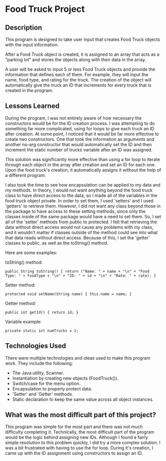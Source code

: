 # Food Truck Project

## Description

This program is designed to take user input that creates Food Truck objects with the input information.

After a Food Truck object is created, it is assigned to an array that acts as a "parking lot" and stores the objects along with their data in the array.

A user will be asked to input 5 or less Food Truck objects and provide the information that defines each of them. For example, they will input the name, food type, and rating for the truck. The creation of the object will automatically give the truck an ID that increments for every truck that is created in the program.

## Lessons Learned

During the program, I was not entirely aware of how necessary the constructors would be for the ID creation process. I was attempting to do something far more complicated, using for loops to give each truck an ID after creation. At some point, I noticed that it would be far more effective to create two constructors. One that took the information as arguments and another no-arg constructor that would automatically set the ID and then increment the static number of trucks variable after an ID was assigned.

This solution was significantly more effective than using a for loop to iterate through each object in the array after creation and set an ID for each one. Upon the food truck's creation, it automatically assigns it without the help of a different program.

I also took the time to see how encapsulation can be applied to my data and my methods. In theory, I would not want anything beyond the food truck class to have direct access to the data, so I made all of the variables in the food truck object private. In order to set them, I used 'setters' and I used 'getters' to retrieve them. However, I did not want any class beyond those in the package to have access to these setting methods, since only the classes inside of the same package would have a need to set them. So, I set all of the 'setter' methods from public to protected. I felt that retrieving the data without direct access would not cause any problems with my class, and it wouldn't matter if classes outside of the method could see into what that data reads without direct access. Because of this, I set the 'getter' classes to public, as well as the toString() method.

Here are some examples:

toString() method:

`public String toString() {
		return ("Name: " + name + "\n" + "Food Type: " + foodType + "\n" + "ID: " + id + "\n" + "Rate: " + rate);
	}`

Setter method:

`protected void setName(String name) {
		this.name = name;
	}`

Getter method:

`public int getId() {
		return id;
	}`

Variable example:

`private static int numTrucks = 1;`

## Technologies Used

There were multiple technologies and ideas used to make this program work. They include the following:

- The Java utility, Scanner.
- Instantiation by creating new objects (FoodTruck()).
- Switch/case for the menu option.
- Encapsulation to properly protect data.
- 'Setter' and 'Getter' methods.
- Static declaration to keep the same value across all object instances.

## What was the most difficult part of this project?

This program was simple for the most part and there was not much difficulty completing it. Technically, the most difficult part of the program would be the logic behind assigning new IDs. Although I found a fairly simple resolution to this problem quickly, I did try a more complex solution. I was a bit frustrated with having to use the for loop. During it's creation, I came up with the ID assignment using constructors to assign an ID.
